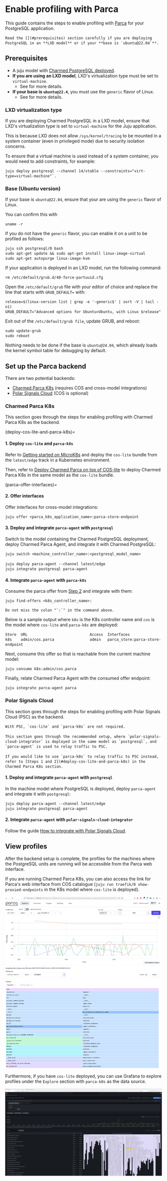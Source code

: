 # Enable profiling with Parca

This guide contains the steps to enable profiling with [Parca](https://www.parca.dev/docs/overview/) for your PostgreSQL application.

```{important}
Read the [](#prerequisites) section carefully if you are deploying PostgreSQL in an **LXD model** or if your **base is `ubuntu@22.04`**.
```

## Prerequisites

* A juju model with [Charmed PostgreSQL deployed](/how-to/deploy/index).
* **If you are using an LXD model**, LXD's virtualization type must be set to `virtual-machine`.
  * See [](#lxd-virtualization-type) for more details.
* **If your base is `ubuntu@22.4`**, you must use the `generic` flavor of Linux. 
  * See [](#base-ubuntu-version) for more details.

### LXD virtualization type

If you are deploying Charmed PostgreSQL in a LXD model, ensure that LXD's virtualization type is set to `virtual-machine` for the Juju application.

This is because LXD does not allow `/sys/kernel/tracing` to be mounted in a system container (even in privileged mode) due to security isolation concerns. 

To ensure that a virtual machine is used instead of a system container, you would need to add constraints, for example:

```text
juju deploy postgresql --channel 14/stable --constraints="virt-type=virtual-machine"`. 
```

### Base (Ubuntu version)
If your base is `ubuntu@22.04`, ensure that your are using the `generic` flavor of Linux.

You can confirm this with
```
uname -r
``` 

If you do not have the `generic` flavor, you can enable it on a unit to be profiled as follows:

```text
juju ssh postgresql/0 bash
sudo apt-get update && sudo apt-get install linux-image-virtual
sudo apt-get autopurge linux-image-kvm
```

If your application is deployed in an LXD model, run the following command:

```text
rm /etc/default/grub.d/40-force-partuuid.cfg
```

Open the `/etc/default/grub` file  with your editor of choice and replace the line that starts with `GRUB_DEFAULT=` with:

```text
release=$(linux-version list | grep -e '-generic$' | sort -V | tail -n1)
GRUB_DEFAULT="Advanced options for Ubuntu>Ubuntu, with Linux $release"
```

Exit out of the `/etc/default/grub file`, update GRUB, and reboot:

```text
sudo update-grub
sudo reboot
```

Nothing needs to be done if the base is `ubuntu@24.04`, which already loads the kernel symbol table for debugging by default.

## Set up the Parca backend

There are two potential backends:
* [Charmed Parca K8s](#charmed-parca-k8s) (requires COS and cross-model integrations)
* [Polar Signals Cloud](#polar-signals-cloud) (COS is optional)

### Charmed Parca K8s

This section goes through the steps for enabling profiling with Charmed Parca K8s as the backend.

(deploy-cos-lite-and-parca-k8s)=
#### 1. Deploy `cos-lite` and `parca-k8s`

Refer to [Getting started on MicroK8s](https://charmhub.io/topics/canonical-observability-stack/tutorials/install-microk8s) and deploy the `cos-lite` bundle from the `latest/edge` track in a Kubernetes environment.

Then, refer to [Deploy Charmed Parca on top of COS-lite](https://discourse.charmhub.io/t/how-to-deploy-charmed-parca-on-top-of-cos-lite/16579) to deploy Charmed Parca K8s in the same model as the `cos-lite` bundle.

(parca-offer-interfaces)=
#### 2. Offer interfaces

Offer interfaces for cross-model integrations:

```text
juju offer <parca_k8s_application_name>:parca-store-endpoint
```

#### 3. Deploy and integrate `parca-agent` with `postgresql`

Switch to the model containing the Charmed PostgreSQL deployment, deploy Charmed Parca Agent, and integrate it with Charmed PostgreSQL:

```text
juju switch <machine_controller_name>:<postgresql_model_name>

juju deploy parca-agent --channel latest/edge
juju integrate postgresql parca-agent
```

#### 4. Integrate `parca-agent` with `parca-k8s`

Consume the parca offer from [Step 2](#parca-offer-interfaces) and integrate with them:

```text
juju find-offers <k8s_controller_name>:
```

```{tip}
Do not miss the colon "`:`" in the command above.
```

Below is a sample output where `k8s` is the K8s controller name and `cos` is the model where `cos-lite` and `parca-k8s` are deployed:

```text
Store  URL                            Access  Interfaces
k8s    admin/cos.parca                admin   parca_store:parca-store-endpoint
```

Next, consume this offer so that is reachable from the current machine model: 

```text
juju consume k8s:admin/cos.parca
```

Finally, relate Charmed Parca Agent with the consumed offer endpoint:

```text
juju integrate parca-agent parca 
```

### Polar Signals Cloud

This section goes through the steps for enabling profiling with Polar Signals Cloud (PSC) as the backend. 

```{note}
With PSC, `cos-lite` and `parca-k8s` are not required. 

This section goes through the recommended setup, where `polar-signals-cloud-integrator` is deployed in the same model as `postgresql`, and `parca-agent` is used to relay traffic to PSC.

If you would like to use `parca-k8s` to relay traffic to PSC instead, refer to [Steps 1 and 2](#deploy-cos-lite-and-parca-k8s) in the Charmed Parca K8s section.
```

#### 1. Deploy and integrate `parca-agent` with `postgresql`

In the machine model where PostgreSQL is deployed, deploy `parca-agent` and integrate it with `postgresql`:

```text
juju deploy parca-agent --channel latest/edge
juju integrate postgresql parca-agent
```

#### 2. Integrate `parca-agent` with `polar-signals-cloud-integrator`

Follow the guide [How to integrate with Polar Signals Cloud](https://discourse.charmhub.io/t/charmed-parca-docs-how-to-integrate-with-polar-signals-cloud/16559).


## View profiles 

After the backend setup is complete, the profiles for the machines where the PostgreSQL units are running will be accessible from the Parca web interface. 

If you are running Charmed Parca K8s, you can also access the link for Parca's web interface from COS catalogue (`juju run traefik/0 show-proxied-endpoints` in the K8s model where `cos-lite` is deployed).

![Example profile with Parca Web UI690x753](profile-parca-web-ui.png)

Furthermore, if you have `cos-lite` deployed, you can use Grafana to explore profiles under the `Explore` section with `parca-k8s` as the data source.

![Example profile with Grafana's Parca plugin|690x383](profile-grafana-parca-plugin.png)

